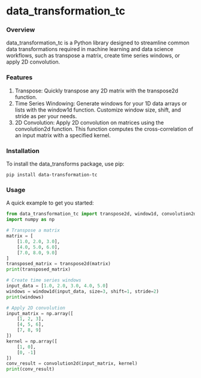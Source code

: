 # data_transformation_tc

### Overview

data_transformation_tc is a Python library designed to streamline common data transformations required in machine learning and data science workflows, such as transpose a matrix, create time series windows, or apply 2D convolution.

### Features

1. Transpose: Quickly transpose any 2D matrix with the transpose2d function.
2. Time Series Windowing: Generate windows for your 1D data arrays or lists with the window1d function. Customize window size, shift, and stride as per your needs.
3. 2D Convolution: Apply 2D convolution on matrices using the convolution2d function. This function computes the cross-correlation of an input matrix with a specified kernel.

### Installation

To install the data_transforms package, use pip:

`pip install data-transformation-tc`

### Usage

A quick example to get you started:

```python
from data_transformation_tc import transpose2d, window1d, convolution2d
import numpy as np

# Transpose a matrix
matrix = [
    [1.0, 2.0, 3.0],
    [4.0, 5.0, 6.0],
    [7.0, 8.0, 9.0]
]
transposed_matrix = transpose2d(matrix)
print(transposed_matrix)

# Create time series windows
input_data = [1.0, 2.0, 3.0, 4.0, 5.0]
windows = window1d(input_data, size=3, shift=1, stride=2)
print(windows)

# Apply 2D convolution
input_matrix = np.array([
    [1, 2, 3],
    [4, 5, 6],
    [7, 8, 9]
])
kernel = np.array([
    [1, 0],
    [0, -1]
])
conv_result = convolution2d(input_matrix, kernel)
print(conv_result)


```